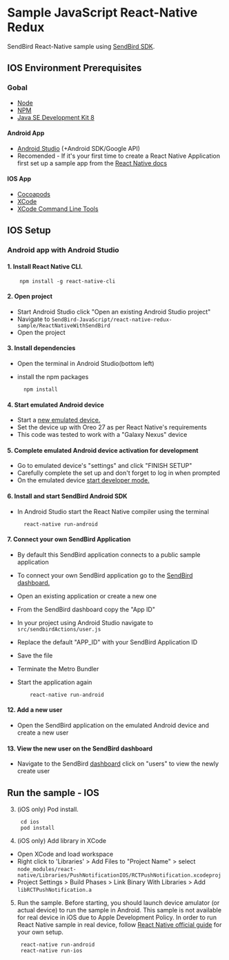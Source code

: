 # Sample JavaScript React-Native Redux

SendBird React-Native sample using [SendBird SDK](https://github.com/smilefam/SendBird-SDK-JavaScript).

## IOS Environment Prerequisites

### Gobal

- [Node](https://nodejs.org/en/)
- [NPM](https://www.npmjs.com/)
- [Java SE Development Kit 8](https://www.oracle.com/technetwork/java/javase/downloads/jdk8-downloads-2133151.html)

#### Android App

- [Android Studio](https://developer.android.com/studio/) (+Android SDK/Google API)
- Recomended - If it's your first time to create a React Native Application first set up a sample app from the [React Native docs](https://facebook.github.io/react-native/docs/getting-started.html)

#### IOS App

- [Cocoapods](https://cocoapods.org/)
- [XCode](https://developer.apple.com/xcode)
- [XCode Command Line Tools](https://facebook.github.io/react-native/docs/getting-started.html#xcode)


## IOS Setup


### Android app with Android Studio

#### 1. Install React Native CLI.

        npm install -g react-native-cli

#### 2. Open project
* Start Android Studio click "Open an existing Android Studio project" 
* Navigate to `SendBird-JavaScript/react-native-redux-sample/ReactNativeWithSendBird`
* Open the project

#### 3. Install dependencies
* Open the terminal in Android Studio(bottom left) 
* install the npm packages

        npm install
        

#### 4. Start emulated Android device
* Start a [new emulated device.](https://developer.android.com/studio/run/managing-avds) 
* Set the device up with Oreo 27 as per React Native's requirements
* This code was tested to work with a "Galaxy Nexus" device

####  5. Complete emulated Android device activation for development 
* Go to emulated device's "settings" and click "FINISH SETUP"
* Carefully complete the set up and don't forget to log in when prompted
* On the emulated device [start developer mode.](https://developer.android.com/studio/debug/dev-options) 

#### 6. Install and start SendBird Android SDK
* In Android Studio start the React Native compiler using the terminal

        react-native run-android
        
#### 7. Connect your own SendBird Application
* By default this SendBird application connects to a public sample application
* To connect your own SendBird application go to the [SendBird dashboard.](https://dashboard.sendbird.com/)
* Open an existing application or create a new one
* From the SendBird dashboard copy the "App ID"
* In your project using Android Studio navigate to ``src/sendbirdActions/user.js`` 
* Replace the default "APP_ID" with your SendBird Application ID
* Save the file
* Terminate the Metro Bundler
* Start the application again
          
          react-native run-android
          
#### 12. Add a new user
* Open the SendBird application on the emulated Android device and create a new user

#### 13. View the new user on the SendBird dashboard
* Navigate to the SendBird [dashboard](https://dashboard.sendbird.com/) click on "users" to view the newly create user



## Run the sample - IOS

3. (iOS only) Pod install.

        cd ios
        pod install

4. (iOS only) Add library in XCode

- Open XCode and load workspace
- Right click to 'Libraries' > Add Files to "Project Name" > select `node_modules/react-native/Libraries/PushNotificationIOS/RCTPushNotification.xcodeproj`
- Project Settings > Build Phases > Link Binary With Libraries > Add `libRCTPushNotification.a`

5. Run the sample. Before starting, you should launch device amulator (or actual device) to run the sample in Android. This sample is not available for real device in iOS due to Apple Development Policy. In order to run React Native sample in real device, follow [React Native official guide](https://facebook.github.io/react-native/docs/running-on-device.html) for your own setup.

        react-native run-android
        react-native run-ios
